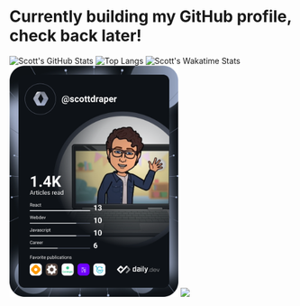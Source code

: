 <!--
**scottdraper8/scottdraper8** is a ✨ _special_ ✨ repository because its `README.md` (this file) appears on your GitHub profile.

Here are some ideas to get you started:

- 🔭 I’m currently working on ...
- 🌱 I’m currently learning ...
- 👯 I’m looking to collaborate on ...
- 🤔 I’m looking for help with ...
- 💬 Ask me about ...
- 📫 How to reach me: ...
- 😄 Pronouns: ...
- ⚡ Fun fact: ...
-->

# Currently building my GitHub profile, check back later!
![Scott's GitHub Stats](https://github-readme-stats.vercel.app/api?username=scottdraper8&count_private=true&show_icons=true&hide_border=true&theme=cobalt)
![Top Langs](https://github-readme-stats.vercel.app/api/top-langs/?username=scottdraper8&count_private=true&hide_border=true&layout=compact&theme=cobalt)
![Scott's Wakatime Stats](https://github-readme-stats.vercel.app/api/wakatime?username=scottdraper8)
<img src="https://github.com/scottdraper8/scottdraper8/blob/main/devcard.svg" width="300" alt="daily.dev card"/>
<img src="https://stackoverflow-card.vercel.app/?userID=353337&theme=stackoverflow-dark"/>
